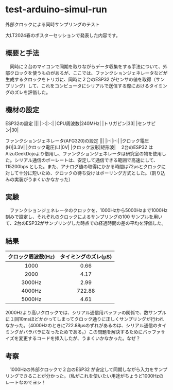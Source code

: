 # test-arduino-simul-run
外部クロックによる同時サンプリングのテスト

大LT2024春のポスターセッションで発表した内容です。

## 概要と手法

　同時に２台のマイコンで同期を取りながらデータ収集をする手法について、外部クロックを使うものがあるが、ここでは、ファンクションジェネレータなどが生成するクロックをトリガに、同時に２台のESP32 がセンサの値を取得（サンプリング）して、これをコンピュータにシリアルで送信する際におけるタイミングのズレを評価した。

## 機材の設定
ESP32の設定
|||
|:-:|:-:|
|CPU周波数|240MHz|
|トリガピン|33|
|センサピン|30|

ファンクションジェネレータ(AFG320)の設定
|||
|:-:|:-:|
|クロック電圧(H)|3.3V|
|クロック電圧(L)|0V|
|クロック波形|矩形波|
　2台のESP32 はAizuGeekDojoより借用し、ファンクションジェネレータは研究室の物を使用した。シリアル通信のボーレートは、安定して通信できる範囲で高速にして、115200bps とした。また、アナログ値の取得にかかる時間は72µsとクロックに対して十分に短いため、クロックの待ち受けはポーリング方式とした。（割り込みの実装がうまくいかなかった）

## 実験
　ファンクションジェネレータのクロックを、1000Hzから5000Hzまで1000Hz刻みで設定し、それぞれのクロックによるサンプリングの100 サンプルを用いて、2台のESP32がサンプリングした時点での経過時間の差の平均を評価した。

## 結果

|クロック周波数(Hz)|タイミングのズレ(µS)|
|:-:|:-:|
|1000|0.66|
|2000|4.17|
|3000Hz|2.99|
|4000Hz|722.88|
|5000Hz|4.61|

 2000Hzより高いクロックでは、シリアル通信用バッファの関係で、数サンプルに１回10msほどかかってしまってクロック通りに正しくサンプリングが行われなかった。（4000Hzのときに722.88µsのずれがあるのは、シリアル通信のタイミングがバラバラになったためである。）この問題を解決するためにバッファサイズを変更するコードを挿入したが、うまくいかなかった。なぜ？

## 考察
　1000Hzの外部クロックで２台のESP32 が安定して同期しながら入力をサンプリングできることが分かった。（私がこれを使いたい用途がちょうど1000Hzのレートなのでヨシ！
